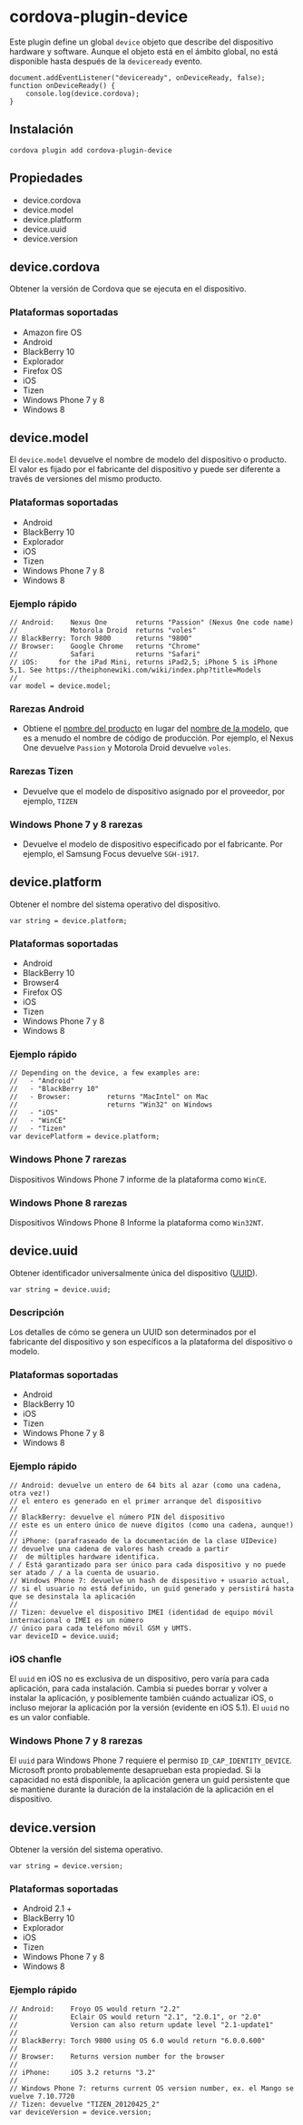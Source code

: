 <!---
    Licensed to the Apache Software Foundation (ASF) under one
    or more contributor license agreements.  See the NOTICE file
    distributed with this work for additional information
    regarding copyright ownership.  The ASF licenses this file
    to you under the Apache License, Version 2.0 (the
    "License"); you may not use this file except in compliance
    with the License.  You may obtain a copy of the License at

      https://www.apache.org/licenses/LICENSE-2.0

    Unless required by applicable law or agreed to in writing,
    software distributed under the License is distributed on an
    "AS IS" BASIS, WITHOUT WARRANTIES OR CONDITIONS OF ANY
    KIND, either express or implied.  See the License for the
    specific language governing permissions and limitations
    under the License.
-->

# cordova-plugin-device

Este plugin define un global `device` objeto que describe del dispositivo hardware y software. Aunque el objeto está en el ámbito global, no está disponible hasta después de la `deviceready` evento.

    document.addEventListener("deviceready", onDeviceReady, false);
    function onDeviceReady() {
        console.log(device.cordova);
    }
    

## Instalación

    cordova plugin add cordova-plugin-device
    

## Propiedades

*   device.cordova
*   device.model
*   device.platform
*   device.uuid
*   device.version

## device.cordova

Obtener la versión de Cordova que se ejecuta en el dispositivo.

### Plataformas soportadas

*   Amazon fire OS
*   Android
*   BlackBerry 10
*   Explorador
*   Firefox OS
*   iOS
*   Tizen
*   Windows Phone 7 y 8
*   Windows 8

## device.model

El `device.model` devuelve el nombre de modelo del dispositivo o producto. El valor es fijado por el fabricante del dispositivo y puede ser diferente a través de versiones del mismo producto.

### Plataformas soportadas

*   Android
*   BlackBerry 10
*   Explorador
*   iOS
*   Tizen
*   Windows Phone 7 y 8
*   Windows 8

### Ejemplo rápido

    // Android:    Nexus One       returns "Passion" (Nexus One code name)
    //             Motorola Droid  returns "voles"
    // BlackBerry: Torch 9800      returns "9800"
    // Browser:    Google Chrome   returns "Chrome"
    //             Safari          returns "Safari"
    // iOS:     for the iPad Mini, returns iPad2,5; iPhone 5 is iPhone 5,1. See https://theiphonewiki.com/wiki/index.php?title=Models
    //
    var model = device.model;
    

### Rarezas Android

*   Obtiene el [nombre del producto][1] en lugar del [nombre de la modelo][2], que es a menudo el nombre de código de producción. Por ejemplo, el Nexus One devuelve `Passion` y Motorola Droid devuelve `voles`.

 [1]: https://developer.android.com/reference/android/os/Build.html#PRODUCT
 [2]: https://developer.android.com/reference/android/os/Build.html#MODEL

### Rarezas Tizen

*   Devuelve que el modelo de dispositivo asignado por el proveedor, por ejemplo, `TIZEN`

### Windows Phone 7 y 8 rarezas

*   Devuelve el modelo de dispositivo especificado por el fabricante. Por ejemplo, el Samsung Focus devuelve `SGH-i917`.

## device.platform

Obtener el nombre del sistema operativo del dispositivo.

    var string = device.platform;
    

### Plataformas soportadas

*   Android
*   BlackBerry 10
*   Browser4
*   Firefox OS
*   iOS
*   Tizen
*   Windows Phone 7 y 8
*   Windows 8

### Ejemplo rápido

    // Depending on the device, a few examples are:
    //   - "Android"
    //   - "BlackBerry 10"
    //   - Browser:         returns "MacIntel" on Mac
    //                      returns "Win32" on Windows
    //   - "iOS"
    //   - "WinCE"
    //   - "Tizen"
    var devicePlatform = device.platform;
    

### Windows Phone 7 rarezas

Dispositivos Windows Phone 7 informe de la plataforma como `WinCE`.

### Windows Phone 8 rarezas

Dispositivos Windows Phone 8 Informe la plataforma como `Win32NT`.

## device.uuid

Obtener identificador universalmente única del dispositivo ([UUID][3]).

 [3]: https://en.wikipedia.org/wiki/Universally_Unique_Identifier

    var string = device.uuid;
    

### Descripción

Los detalles de cómo se genera un UUID son determinados por el fabricante del dispositivo y son específicos a la plataforma del dispositivo o modelo.

### Plataformas soportadas

*   Android
*   BlackBerry 10
*   iOS
*   Tizen
*   Windows Phone 7 y 8
*   Windows 8

### Ejemplo rápido

    // Android: devuelve un entero de 64 bits al azar (como una cadena, otra vez!) 
    // el entero es generado en el primer arranque del dispositivo 
    // 
    // BlackBerry: devuelve el número PIN del dispositivo 
    // este es un entero único de nueve dígitos (como una cadena, aunque!) 
    // 
    // iPhone: (parafraseado de la documentación de la clase UIDevice) 
    // devuelve una cadena de valores hash creado a partir 
    //  de múltiples hardware identifica.
    / / Está garantizado para ser único para cada dispositivo y no puede ser atado / / a la cuenta de usuario.
    // Windows Phone 7: devuelve un hash de dispositivo + usuario actual, 
    // si el usuario no está definido, un guid generado y persistirá hasta que se desinstala la aplicación 
    // 
    // Tizen: devuelve el dispositivo IMEI (identidad de equipo móvil internacional o IMEI es un número 
    // único para cada teléfono móvil GSM y UMTS.
    var deviceID = device.uuid;
    

### iOS chanfle

El `uuid` en iOS no es exclusiva de un dispositivo, pero varía para cada aplicación, para cada instalación. Cambia si puedes borrar y volver a instalar la aplicación, y posiblemente también cuándo actualizar iOS, o incluso mejorar la aplicación por la versión (evidente en iOS 5.1). El `uuid` no es un valor confiable.

### Windows Phone 7 y 8 rarezas

El `uuid` para Windows Phone 7 requiere el permiso `ID_CAP_IDENTITY_DEVICE`. Microsoft pronto probablemente desaprueban esta propiedad. Si la capacidad no está disponible, la aplicación genera un guid persistente que se mantiene durante la duración de la instalación de la aplicación en el dispositivo.

## device.version

Obtener la versión del sistema operativo.

    var string = device.version;
    

### Plataformas soportadas

*   Android 2.1 +
*   BlackBerry 10
*   Explorador
*   iOS
*   Tizen
*   Windows Phone 7 y 8
*   Windows 8

### Ejemplo rápido

    // Android:    Froyo OS would return "2.2"
    //             Eclair OS would return "2.1", "2.0.1", or "2.0"
    //             Version can also return update level "2.1-update1"
    //
    // BlackBerry: Torch 9800 using OS 6.0 would return "6.0.0.600"
    //
    // Browser:    Returns version number for the browser
    //
    // iPhone:     iOS 3.2 returns "3.2"
    //
    // Windows Phone 7: returns current OS version number, ex. el Mango se vuelve 7.10.7720 
    // Tizen: devuelve "TIZEN_20120425_2" 
    var deviceVersion = device.version;
